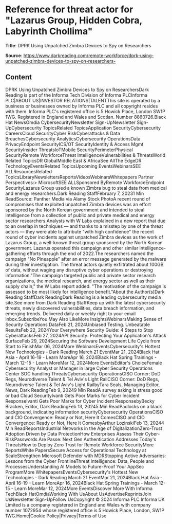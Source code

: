 # Reference for threat actor for "Lazarus Group, Hidden Cobra, Labyrinth Chollima"

**Title**: DPRK Using Unpatched Zimbra Devices to Spy on Researchers

**Source**: https://www.darkreading.com/remote-workforce/dprk-using-unpatched-zimbra-devices-to-spy-on-researchers-

## Content
DPRK Using Unpatched Zimbra Devices to Spy on ResearchersDark Reading is part of the Informa Tech Division of Informa PLCInforma PLC|ABOUT US|INVESTOR RELATIONS|TALENTThis site is operated by a business or businesses owned by Informa PLC and all copyright resides with them. Informa PLC's registered office is 5 Howick Place, London SW1P 1WG. Registered in England and Wales and Scotlan. Number 8860726.Black Hat NewsOmdia CybersecurityNewsletter Sign-UpNewsletter Sign-UpCybersecurity TopicsRelated TopicsApplication SecurityCybersecurity CareersCloud SecurityCyber RiskCyberattacks & Data BreachesCybersecurity AnalyticsCybersecurity OperationsData PrivacyEndpoint SecurityICS/OT SecurityIdentity & Access Mgmt SecurityInsider ThreatsIoTMobile SecurityPerimeterPhysical SecurityRemote WorkforceThreat IntelligenceVulnerabilities & ThreatsWorld Related TopicsDR GlobalMiddle East & AfricaSee AllThe EdgeDR TechnologyEventsRelated TopicsUpcoming EventsWebinarsSEE ALLResourcesRelated TopicsLibraryNewslettersReportsVideosWebinarsWhitepapers    Partner Perspectives:> MicrosoftSEE ALLSponsored ByRemote WorkforceEndpoint SecurityLazarus Group used a known Zimbra bug to steal data from medical and energy researchers.Dark Reading StaffFebruary 7, 20231 Min ReadSource: Panther Media via Alamy Stock PhotoA recent round of compromises that exploited unpatched Zimbra devices was an effort sponsored by the North Korean government and intended to steal intelligence from a collection of public and private medical and energy sector researchers.Analysts with W Labs explained in a new report that due to an overlap in techniques — and thanks to a misstep by one of the threat actors — they were able to attribute "with high confidence" the recent round of cyber incidents against unpatched Zimbra devices as the work of Lazarus Group, a well-known threat group sponsored by the North Korean government. Lazarus operated this campaign and other similar intelligence-gathering efforts through the end of 2022.The researchers named the campaign "No Pineapple" after an error message generated by the malware during their investigation. The threat actors quietly exfiltrated about 100GB of data, without waging any disruptive cyber operations or destroying information."The campaign targeted public and private sector research organizations, the medical research, and energy sector as well as their supply chain," the W Labs report added. "The motivation of the campaign is assessed to be most likely for intelligence benefit."About the Author(s)Dark Reading StaffDark ReadingDark Reading is a leading cybersecurity media site.See more from Dark Reading StaffKeep up with the latest cybersecurity threats, newly discovered vulnerabilities, data breach information, and emerging trends. Delivered daily or weekly right to your email inbox.SubscribeYou May Also LikeMore InsightsWebinarsMaking Sense of Security Operations DataFeb 21, 2024Unbiased Testing. Unbeatable ResultsFeb 22, 2024Your Everywhere Security Guide: 4 Steps to Stop CyberattacksFeb 27, 2024API Security: Protecting Your Application's Attack SurfaceFeb 29, 2024Securing the Software Development Life Cycle from Start to FinishMar 06, 2024More WebinarsEventsCybersecurity's Hottest New Technologies - Dark Reading March 21 EventMar 21, 2024Black Hat Asia - April 16-19 - Learn MoreApr 16, 2024Black Hat Spring Trainings - March 12-15 - Learn MoreMar 12, 2024More EventsEditor's ChoiceFemale Cybersecurity Analyst or Manager in large Cyber Security Operations Center SOC handling ThreatsCybersecurity OperationsCISO Corner: DoD Regs, Neurodiverse Talent & Tel Aviv's Light RailCISO Corner: DoD Regs, Neurodiverse Talent & Tel Aviv's Light RailbyTara Seals, Managing Editor, News, Dark ReadingFeb 9, 20249 Min ReadA survey asking is stress good or bad Сloud SecurityIvanti Gets Poor Marks for Cyber Incident ResponseIvanti Gets Poor Marks for Cyber Incident ResponsebyBecky Bracken, Editor, Dark ReadingFeb 13, 20245 Min ReadPadlocks on a black background, indicating information securityCybersecurity OperationsCISO and CIO Convergence: Ready or Not, Here It ComesCISO and CIO Convergence: Ready or Not, Here It ComesbyArthur LozinskiFeb 13, 20244 Min ReadReportsIndustrial Networks in the Age of DigitalizationZero-Trust Adoption Driven by Data ProtectionHow Enterprises Assess Their Cyber-RiskPasswords Are Passe: Next Gen Authentication Addresses Today's ThreatsHow to Deploy Zero Trust for Remote Workforce SecurityMore ReportsWhite PapersSecure Access for Operational Technology at ScaleStrengthen Microsoft Defender with MDRStopping Active Adversaries: Lessons from the Cyber FrontlineThreat Intelligence: Data, People and ProcessesUnderstanding AI Models to Future-Proof Your AppSec ProgramMore WhitepapersEventsCybersecurity's Hottest New Technologies - Dark Reading March 21 EventMar 21, 2024Black Hat Asia - April 16-19 - Learn MoreApr 16, 2024Black Hat Spring Trainings - March 12-15 - Learn MoreMar 12, 2024More EventsDiscover More With Informa TechBlack HatOmdiaWorking With UsAbout UsAdvertiseReprintsJoin UsNewsletter Sign-UpFollow UsCopyright © 2024 Informa PLC Informa UK Limited is a company registered in England and Wales with company number 1072954 whose registered office is 5 Howick Place, London, SW1P 1WG.Home|Cookie Policy|Privacy|Terms of Use
